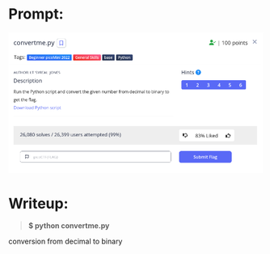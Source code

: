 <h1>
  Prompt:
</h1>

![alt text](prompt.png)

<h1>
  Writeup:
</h1>

> **$ python convertme.py**
<p>conversion from decimal to binary</p>
